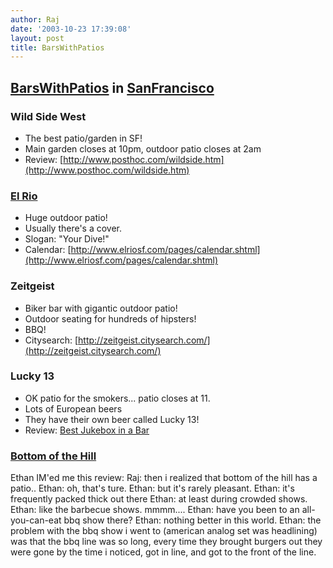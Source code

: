 ```yaml
---
author: Raj
date: '2003-10-23 17:39:08'
layout: post
title: BarsWithPatios
---
```


## [BarsWithPatios](BarsWithPatios.html) in [SanFrancisco](SanFrancisco.html)

### Wild Side West

* The best patio/garden in SF!
* Main garden closes at 10pm, outdoor patio closes at 2am
* Review: [http://www.posthoc.com/wildside.htm](http://www.posthoc.com/wildside.htm) 


### [El Rio](http://www.elriosf.com/)

* Huge outdoor patio!
* Usually there's a cover.
* Slogan: "Your Dive!"
* Calendar: [http://www.elriosf.com/pages/calendar.shtml](http://www.elriosf.com/pages/calendar.shtml)


### Zeitgeist

* Biker bar with gigantic outdoor patio!
* Outdoor seating for hundreds of hipsters!
* BBQ!
* Citysearch: [http://zeitgeist.citysearch.com/](http://zeitgeist.citysearch.com/)


### Lucky 13

* OK patio for the smokers... patio closes at 11.
* Lots of European beers
* They have their own beer called Lucky 13!
* Review: [Best Jukebox in a Bar](http://www.bestofthebay.com/2002/readerspoll4.html)


### [Bottom of the Hill](http://bottomofthehill.com/)
Ethan IM'ed me this review:
    Raj:   then i realized that bottom of the hill has a patio..
    Ethan: oh, that's ture.
    Ethan: but it's rarely pleasant.
    Ethan: it's frequently packed thick out there
    Ethan: at least during crowded shows.
    Ethan: like the barbecue shows. mmmm....
    Ethan: have you been to an all-you-can-eat bbq show there?
    Ethan: nothing better in this world.
    Ethan: the problem with the bbq show i went to (american analog set was headlining) was that the bbq line was so long, every time they brought burgers out they were gone by the time i noticed, got in line, and got to the front of the line.
